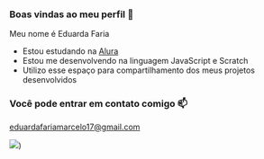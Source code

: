 ### Boas vindas ao meu perfil 💙

Meu nome é Eduarda Faria

- Estou estudando na [Alura](https://www.alura.com.br)
- Estou me desenvolvendo na linguagem JavaScript e Scratch
- Utilizo esse espaço para compartilhamento dos meus projetos desenvolvidos

### Você pode entrar em contato comigo 📫

eduardafariamarcelo17@gmail.com


![](https://media1.tenor.com/m/2v1aDCelTJgAAAAC/cat-cats.gif))
